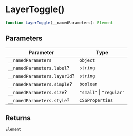 # LayerToggle()

```ts
function LayerToggle(__namedParameters): Element
```

## Parameters

| Parameter | Type |
| ------ | ------ |
| `__namedParameters` | `object` |
| `__namedParameters.label`? | `string` |
| `__namedParameters.layerId`? | `string` |
| `__namedParameters.simple`? | `boolean` |
| `__namedParameters.size`? | `"small"` \| `"regular"` |
| `__namedParameters.style`? | `CSSProperties` |

## Returns

`Element`
